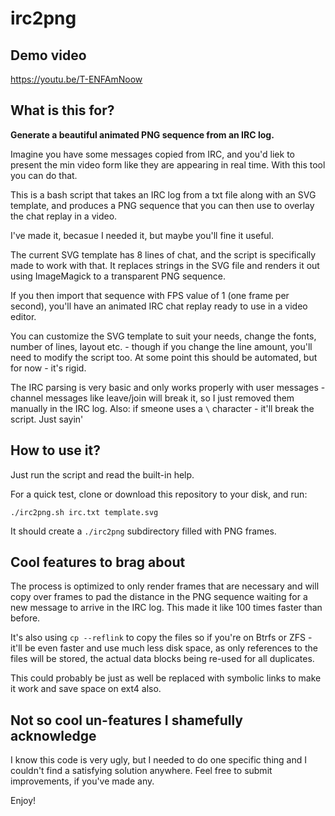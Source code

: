 # irc2png

## Demo video

https://youtu.be/T-ENFAmNoow

## What is this for?

**Generate a beautiful animated PNG sequence from an IRC log.**

Imagine you have some messages copied from IRC, and you'd liek to present the min video form like they are appearing in real time. With this tool you can do that.

This is a bash script that takes an IRC log from a txt file along with an SVG template, and produces a PNG sequence that you can then use to overlay the chat replay in a video.

I've made it, becasue I needed it, but maybe you'll fine it useful.

The current SVG template has 8 lines of chat, and the script is specifically made to work with that.
It replaces strings in the SVG file and renders it out using ImageMagick to a transparent PNG sequence.

If you then import that sequence with FPS value of 1 (one frame per second), you'll have an animated IRC chat replay ready to use in a video editor.

You can customize the SVG template to suit your needs, change the fonts, number of lines, layout etc. - though if you change the line amount, you'll need to modify the script too. At some point this should be automated, but for now - it's rigid.

The IRC parsing is very basic and only works properly with user messages - channel messages like leave/join will break it, so I just removed them manually in the IRC log. Also: if smeone uses a `\` character - it'll break the script. Just sayin'

## How to use it?

Just run the script and read the built-in help.

For a quick test, clone or download this repository to your disk, and run:

    ./irc2png.sh irc.txt template.svg
    
It should create a `./irc2png` subdirectory filled with PNG frames.

## Cool features to brag about

The process is optimized to only render frames that are necessary and will copy over frames to pad the distance in the PNG sequence waiting for a new message to arrive in the IRC log. This made it like 100 times faster than before.

It's also using `cp --reflink` to copy the files so if you're on Btrfs or ZFS - it'll be even faster and use much less disk space, as only references to the files will be stored, the actual data blocks being re-used for all duplicates.

This could probably be just as well be replaced with symbolic links to make it work and save space on ext4 also.

## Not so cool un-features I shamefully acknowledge

I know this code is very ugly, but I needed to do one specific thing and I couldn't find a satisfying solution anywhere. Feel free to submit improvements, if you've made any.

Enjoy!
